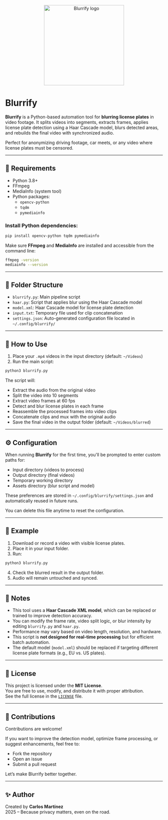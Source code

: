 <p align="center">
  <img src="https://github.com/user-attachments/assets/b8502c40-2ce6-48a4-9c47-2b42cd3f1489" alt="Blurrify logo" width="256"/>
</p>

# Blurrify

**Blurrify** is a Python-based automation tool for **blurring license plates** in video footage. It splits videos into segments, extracts frames, applies license plate detection using a Haar Cascade model, blurs detected areas, and rebuilds the final video with synchronized audio.

Perfect for anonymizing driving footage, car meets, or any video where license plates must be censored.

---

## 🔧 Requirements

- Python 3.8+
- FFmpeg
- MediaInfo (system tool)
- Python packages:
  - `opencv-python`
  - `tqdm`
  - `pymediainfo`

### Install Python dependencies:

```bash
pip install opencv-python tqdm pymediainfo
```

Make sure **FFmpeg** and **MediaInfo** are installed and accessible from the command line:

```bash
ffmpeg -version
mediainfo --version
```

---

## 📁 Folder Structure

- `blurrify.py`: Main pipeline script
- `haar.py`: Script that applies blur using the Haar Cascade model
- `model.xml`: Haar Cascade model for license plate detection
- `input.txt`: Temporary file used for clip concatenation
- `settings.json`: Auto-generated configuration file located in `~/.config/blurrify/`

---

## 🚀 How to Use

1. Place your `.mp4` videos in the input directory (default: `~/Videos`)
2. Run the main script:

```bash
python3 blurrify.py
```

The script will:
- Extract the audio from the original video
- Split the video into 10 segments
- Extract video frames at 60 fps
- Detect and blur license plates in each frame
- Reassemble the processed frames into video clips
- Concatenate clips and mux with the original audio
- Save the final video in the output folder (default: `~/Videos/blurred`)

---

## ⚙️ Configuration

When running **Blurrify** for the first time, you'll be prompted to enter custom paths for:

- Input directory (videos to process)
- Output directory (final videos)
- Temporary working directory
- Assets directory (blur script and model)

These preferences are stored in `~/.config/blurrify/settings.json` and automatically reused in future runs.

You can delete this file anytime to reset the configuration.

---

## 🧪 Example

1. Download or record a video with visible license plates.
2. Place it in your input folder.
3. Run:

```bash
python3 blurrify.py
```

4. Check the blurred result in the output folder.
5. Audio will remain untouched and synced.

---

## 🧠 Notes

- This tool uses a **Haar Cascade XML model**, which can be replaced or trained to improve detection accuracy.
- You can modify the frame rate, video split logic, or blur intensity by editing `blurrify.py` and `haar.py`.
- Performance may vary based on video length, resolution, and hardware.
- This script is **not designed for real-time processing** but for efficient batch automation.
- The default model (`model.xml`) should be replaced if targeting different license plate formats (e.g., EU vs. US plates).

---

## 📜 License

This project is licensed under the **MIT License**.  
You are free to use, modify, and distribute it with proper attribution.  
See the full license in the [`LICENSE`](LICENSE) file.

---

## 🙌 Contributions

Contributions are welcome!

If you want to improve the detection model, optimize frame processing, or suggest enhancements, feel free to:

- Fork the repository
- Open an issue
- Submit a pull request

Let’s make Blurrify better together.

---

## ✨ Author

Created by **Carlos Martínez**  
2025 – Because privacy matters, even on the road.
